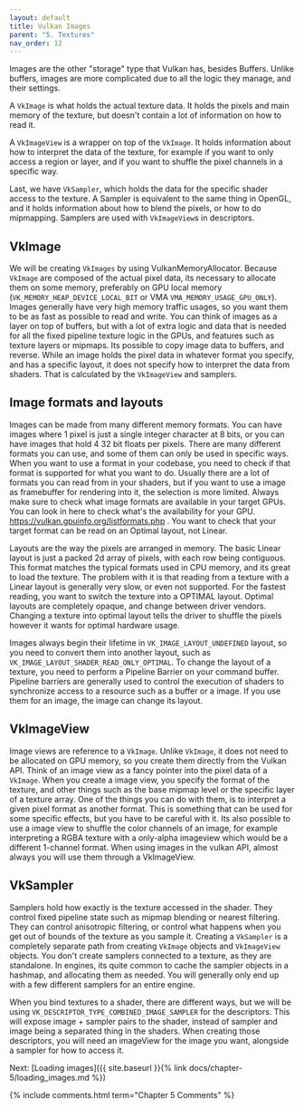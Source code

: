```yaml
---
layout: default
title: Vulkan Images
parent: "5. Textures"
nav_order: 12
---
```



Images are the other "storage" type that Vulkan has, besides Buffers. Unlike buffers, images are more complicated due to all the logic they manage, and their settings.

A `VkImage` is what holds the actual texture data. It holds the pixels and main memory of the texture, but doesn't contain a lot of information on how to read it.

A `VkImageView` is a wrapper on top of the `VkImage`. It holds information about how to interpret the data of the texture, for example if you want to only access a region or layer, and if you want to shuffle the pixel channels in a specific way.

Last, we have `VkSampler`, which holds the data for the specific shader access to the texture. A Sampler is equivalent to the same thing in OpenGL, and it holds information about how to blend the pixels, or how to do mipmapping. Samplers are used with `VkImageView`s in descriptors.

## VkImage
We will be creating `VkImages` by using VulkanMemoryAllocator. Because `VkImage` are composed of the actual pixel data, its necessary to allocate them on some memory, preferably on GPU local memory (`VK_MEMORY_HEAP_DEVICE_LOCAL_BIT` or VMA `VMA_MEMORY_USAGE_GPU_ONLY`). Images generally have very high memory traffic usages, so you want them to be as fast as possible to read and write. 
You can think of images as a layer on top of buffers, but with a lot of extra logic and data that is needed for all the fixed pipeline texture logic in the GPUs, and features such as texture layers or mipmaps. Its possible to copy image data to buffers, and reverse. 
While an image holds the pixel data in whatever format you specify, and has a specific layout, it does not specify how to interpret the data from shaders. That is calculated by the `VkImageView` and samplers.

## Image formats and layouts

Images can be made from many different memory formats. You can have images where 1 pixel is just a single integer character at 8 bits, or you can have images that hold 4 32 bit floats per pixels. There are many different formats you can use, and some of them can only be used in specific ways. When you want to use a format in your codebase, you need to check if that format is supported for what you want to do. Usually there are a lot of formats you can read from in your shaders, but if you want to use a image as framebuffer for rendering into it, the selection is more limited.  Always make sure to check what image formats are available in your target GPUs. You can look in here to check what's the availability for your GPU. https://vulkan.gpuinfo.org/listformats.php . You want to check that your target format can be read on an Optimal layout, not Linear.

Layouts are the way the pixels are arranged in memory. The basic Linear layout is just a packed 2d array of pixels, with each row being contiguous. This format matches the typical formats used in CPU memory, and its great to load the texture. The problem with it is that reading from a texture with a Linear layout is generally very slow, or even not supported. For the fastest reading, you want to switch the texture into a OPTIMAL layout. Optimal layouts are completely opaque, and change between driver vendors. Changing a texture into optimal layout tells the driver to shuffle the pixels however it wants for optimal hardware usage.
 
Images always begin their lifetime in `VK_IMAGE_LAYOUT_UNDEFINED` layout, so you need to convert them into another layout, such as `VK_IMAGE_LAYOUT_SHADER_READ_ONLY_OPTIMAL`. To change the layout of a texture, you need to perform a Pipeline Barrier on your command buffer. Pipeline barriers are generally used to control the execution of shaders to synchronize access to a resource such as a buffer or a image. If you use them for an image, the image can change its layout.

## VkImageView
Image views are reference to a `VkImage`. Unlike `VkImage`, it does not need to be allocated on GPU memory, so you create them directly from the Vulkan API. Think of an image view as a fancy pointer into the pixel data of a `VkImage`. When you create a image view, you specify the format of the texture, and other things such as the base mipmap level or the specific layer of a texture array.
One of the things you can do with them, is to interpret a given pixel format as another format. This is something that can be used for some specific effects, but you have to be careful with it. Its also possible to use a image view to shuffle the color channels of an image, for example interpreting a RGBA texture with a only-alpha imageview which would be a different 1-channel format. 
When using images in the vulkan API, almost always you will use them through a VkImageView. 

## VkSampler
Samplers hold how exactly is the texture accessed in the shader. They control fixed pipeline state such as mipmap blending or nearest filtering. They can control anisotropic filtering, or control what happens when you get out of bounds of the texture as you sample it. 
Creating a `VkSampler` is a completely separate path from creating `VkImage` objects and `VkImageView` objects. You don't create samplers connected to a texture, as they are standalone. In engines, its quite common to cache the sampler objects in a hashmap, and allocating them as needed. You will generally only end up with a few different samplers for an entire engine.

When you bind textures to a shader, there are different ways, but we will be using `VK_DESCRIPTOR_TYPE_COMBINED_IMAGE_SAMPLER` for the descriptors. This will expose image + sampler pairs to the shader, instead of sampler and image being a separated thing in the shaders. When creating those descriptors, you will need an imageView for the image you want, alongside a sampler for how to access it.



Next: [Loading images]({{ site.baseurl }}{% link docs/chapter-5/loading_images.md %})


{% include comments.html term="Chapter 5 Comments" %}


